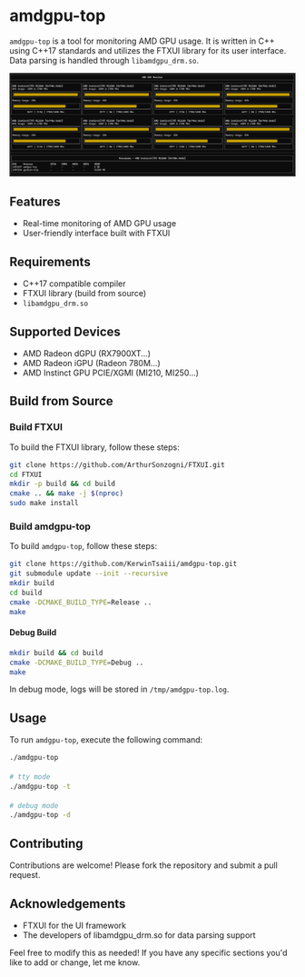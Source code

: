 # amdgpu-top

`amdgpu-top` is a tool for monitoring AMD GPU usage. It is written in C++ using C++17 standards and utilizes the FTXUI library for its user interface. Data parsing is handled through `libamdgpu_drm.so`.

![](doc/img/overview.png)

## Features

- Real-time monitoring of AMD GPU usage
- User-friendly interface built with FTXUI

## Requirements

- C++17 compatible compiler
- FTXUI library (build from source)
- `libamdgpu_drm.so`

## Supported Devices
- AMD Radeon dGPU (RX7900XT...)
- AMD Radeon iGPU (Radeon 780M...)
- AMD Instinct GPU PCIE/XGMI (MI210, MI250...)

## Build from Source

### Build FTXUI

To build the FTXUI library, follow these steps:

```bash
git clone https://github.com/ArthurSonzogni/FTXUI.git
cd FTXUI
mkdir -p build && cd build
cmake .. && make -j $(nproc)
sudo make install
```
### Build amdgpu-top
To build `amdgpu-top`, follow these steps:
```bash
git clone https://github.com/KerwinTsaiii/amdgpu-top.git
git submodule update --init --recursive
mkdir build
cd build
cmake -DCMAKE_BUILD_TYPE=Release ..
make
```
#### Debug Build
```bash
mkdir build && cd build
cmake -DCMAKE_BUILD_TYPE=Debug ..
make
```
In debug mode, logs will be stored in `/tmp/amdgpu-top.log`.

## Usage
To run `amdgpu-top`, execute the following command:
```bash
./amdgpu-top

# tty mode
./amdgpu-top -t

# debug mode
./amdgpu-top -d
```

## Contributing
Contributions are welcome! Please fork the repository and submit a pull request.

## Acknowledgements
- FTXUI for the UI framework
- The developers of libamdgpu_drm.so for data parsing support

Feel free to modify this as needed! If you have any specific sections you'd like to add or change, let me know.
